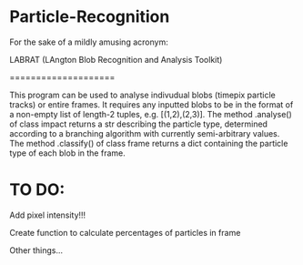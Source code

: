 Particle-Recognition
====================

For the sake of a mildly amusing acronym:

LABRAT (LAngton Blob Recognition and Analysis Toolkit)

====================

This program can be used to analyse indivudual blobs (timepix particle tracks) or entire frames.  It requires any inputted blobs to be in the format of a non-empty list of length-2 tuples, e.g. [(1,2),(2,3)].  The method .analyse() of class impact returns a str describing the particle type, determined according to a branching algorithm with currently semi-arbitrary values.  The method .classify() of class frame returns a dict containing the particle type of each blob in the frame.

TO DO:
====================

Add pixel intensity!!!

Create function to calculate percentages of particles in frame

Other things...
